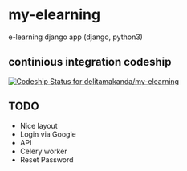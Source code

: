 # my-elearning
e-learning django app (django, python3)

## continious integration codeship

[ ![Codeship Status for delitamakanda/my-elearning](https://app.codeship.com/projects/758c25e0-cbd8-0135-1888-0691da0382ae/status?branch=master)](https://app.codeship.com/projects/261879)


## TODO
* Nice layout
* Login via Google
* API
* Celery worker
* Reset Password
